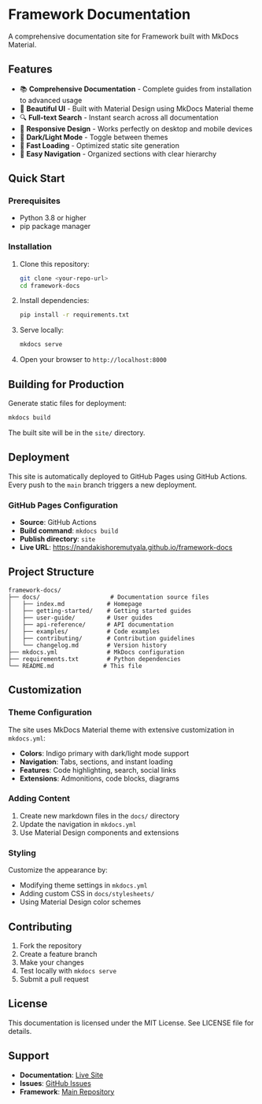 # Framework Documentation

A comprehensive documentation site for Framework built with MkDocs Material.

## Features

- 📚 **Comprehensive Documentation** - Complete guides from installation to advanced usage
- 🎨 **Beautiful UI** - Built with Material Design using MkDocs Material theme
- 🔍 **Full-text Search** - Instant search across all documentation
- 📱 **Responsive Design** - Works perfectly on desktop and mobile devices
- 🌙 **Dark/Light Mode** - Toggle between themes
- 🚀 **Fast Loading** - Optimized static site generation
- 📖 **Easy Navigation** - Organized sections with clear hierarchy

## Quick Start

### Prerequisites

- Python 3.8 or higher
- pip package manager

### Installation

1. Clone this repository:
   ```bash
   git clone <your-repo-url>
   cd framework-docs
   ```

2. Install dependencies:
   ```bash
   pip install -r requirements.txt
   ```

3. Serve locally:
   ```bash
   mkdocs serve
   ```

4. Open your browser to `http://localhost:8000`

## Building for Production

Generate static files for deployment:

```bash
mkdocs build
```

The built site will be in the `site/` directory.

## Deployment

This site is automatically deployed to GitHub Pages using GitHub Actions. Every push to the `main` branch triggers a new deployment.

### GitHub Pages Configuration

- **Source**: GitHub Actions
- **Build command**: `mkdocs build`
- **Publish directory**: `site`
- **Live URL**: https://nandakishoremutyala.github.io/framework-docs

## Project Structure

```
framework-docs/
├── docs/                    # Documentation source files
│   ├── index.md            # Homepage
│   ├── getting-started/    # Getting started guides
│   ├── user-guide/         # User guides
│   ├── api-reference/      # API documentation
│   ├── examples/           # Code examples
│   ├── contributing/       # Contribution guidelines
│   └── changelog.md        # Version history
├── mkdocs.yml              # MkDocs configuration
├── requirements.txt        # Python dependencies
└── README.md              # This file
```

## Customization

### Theme Configuration

The site uses MkDocs Material theme with extensive customization in `mkdocs.yml`:

- **Colors**: Indigo primary with dark/light mode support
- **Navigation**: Tabs, sections, and instant loading
- **Features**: Code highlighting, search, social links
- **Extensions**: Admonitions, code blocks, diagrams

### Adding Content

1. Create new markdown files in the `docs/` directory
2. Update the navigation in `mkdocs.yml`
3. Use Material Design components and extensions

### Styling

Customize the appearance by:

- Modifying theme settings in `mkdocs.yml`
- Adding custom CSS in `docs/stylesheets/`
- Using Material Design color schemes

## Contributing

1. Fork the repository
2. Create a feature branch
3. Make your changes
4. Test locally with `mkdocs serve`
5. Submit a pull request

## License

This documentation is licensed under the MIT License. See LICENSE file for details.

## Support

- **Documentation**: [Live Site](https://nandakishoremutyala.github.io/framework-docs)
- **Issues**: [GitHub Issues](https://github.com/yourusername/framework-docs/issues)
- **Framework**: [Main Repository](https://github.com/yourusername/framework)
